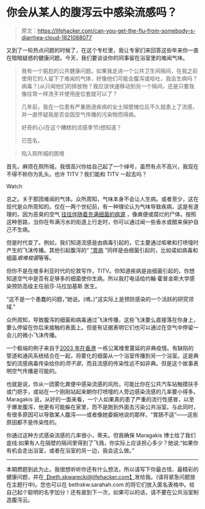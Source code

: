 # 你会从某人的腹泻云中感染流感吗？

> 原文：<https://lifehacker.com/can-you-get-the-flu-from-somebody-s-diarrhea-cloud-1821088077>

又到了一轮热点问题的时候了，在这个专栏里，我让专家们来回答这些年来你一直在暗暗疑惑的健康问题。今天，我们要谈谈你的同事留在浴室里的难闻气味。

> 我有一个尴尬的公共健康问题。如果我走进一个公共卫生间隔间，在我之前使用它的人留下了难闻的气体，好像他们可能会腹泻或呕吐，我会生病吗？病毒？)从只闻他们的排放物？我应该快速移动到另一个隔间，还是只要我像往常一样洗手并使用座位套就可以了？
> 
> 几年前，我在一位患有严重肠道疾病的女士隔壁摊位后不久就患上了流感，并一直怀疑我是否会因空气传播的污染物而得病。
> 
> 好奇的心(在这个糟糕的流感季节)想知道？
> 
> 已签名，

> 陷入厕所城的困境

首先，麻烦在厕所城，我很高兴你给自己起了一个绰号，虽然有点不高兴，我现在不得不称你为乳头。也许 TITV？我们能和 TITV 一起去吗？

Watch

总之。关于那团难闻的气体。众所周知，气味本身不会让人生病。或者至少，这在现代是众所周知的。仅在一两个世纪前，有一种理论认为气味导致疾病，这是有道理的，因为恶臭的空气 [往往伴随着充满细菌的病源](https://gizmodo.com/how-fake-science-saved-lives-in-victorian-london-1795821421) ，像粪便或腐烂的尸体。按照这种思路，当你在布满污水的街道上行走时，你可以通过闻一些香水或醋来保护自己不生病。

但是时代变了。例如，我们知道流感是由病毒引起的，它主要通过咳嗽和打喷嚏时产生的飞沫传播。其他引起腹泻的“ [”胃病](https://lifehacker.com/what-to-do-if-you-think-you-have-food-poisoning-1726975533) ”同样是由细菌引起的，比如诺如病毒和细菌*艰难梭菌*等等。

但你不是在维多利亚时代的伦敦写作，TITV。你知道疾病是由细菌引起的，你想知道空气中是否有足够多的细菌使你生病。所以我打电话给约翰·霍普金斯大学感染预防高级主任丽莎·马拉加基斯 医生。

“这不是一个愚蠢的问题，”她说。(唷。)"这实际上是预防感染的一个活跃的研究领域."

众所周知，导致腹泻的细菌和病毒通过飞沫传播，这些飞沫要么直接落在你身上，要么停留在你后来接触的表面上。但是有证据表明它们也可以通过在空气中停留一会儿的微小飞沫传播。

一个极端的例子来自于[2003 年在香港](https://www.sciencedirect.com/science/article/pii/S1201971211000245) 一栋公寓楼里蔓延的非典疫情。有缺陷的管道和通风系统结合在一起，将雾化的细菌从一个浴室传播到另一个浴室。这是典型的流感病毒传染给你的*而不是*，而且流感的传染性远不如非典。但是这个故事表明空气传播是可能的。

也就是说，你从一团雾化粪便中感染流感的风险，可能比你在公共汽车站触摸扶手或门把手，或站在一个刚刚站起来朝你打喷嚏的人旁边感染流感的几率要小得多。Maragakis 说，从好的一面来看，一个人如果真的患了严重的流行性感冒，以至于爆发腹泻，他更有可能躲在家里，而不是跑到外面去污染公共浴室。与此同时，有很多原因可以导致某人腹泻——或者像她委婉地说的那样，“胃肠不适”——这些原因都不是传染性的。

你通过这种方式感染流感的几率很小，蒂夫。但我确保 Maragakis 博士给了我们底线:如果有人在隔壁的隔间里得到了飞溅，你实际上应该担心多少？她说:“如果你有机会走出浴室，或者在浴室的另一边，我会这么做。”

* * *

本期燃题到此为止。我很想听听你还有什么想法，所以请写下你最古怪、最精彩的健康问题，并在[【beth.skwarecki@lifehacker.com】](mailto:elizabeth.skwarecki@lifehacker.com)发给我。(请将紧急问题放在主题行中)。您也可以在 bethskw.sarahah.com 的将它们放入匿名表格中。给自己起个聪明的名字加分！还有直到下一次，如果可以的话，请不要在公共浴室制造腹泻云。